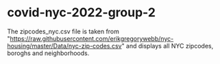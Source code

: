 # covid-nyc-2022-group-2

The zipcodes_nyc.csv file is taken from "https://raw.githubusercontent.com/erikgregorywebb/nyc-housing/master/Data/nyc-zip-codes.csv" and displays all NYC zipcodes, boroghs and neighborhoods.

